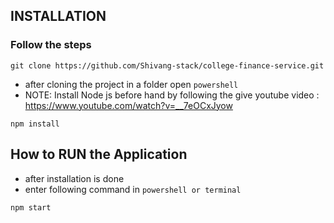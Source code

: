 ## INSTALLATION

### Follow the steps

````
git clone https://github.com/Shivang-stack/college-finance-service.git
````
- after cloning the project in a folder open `powershell`
- NOTE: Install Node js before hand by following the give youtube video : https://www.youtube.com/watch?v=__7eOCxJyow

````
npm install
````

## How to RUN the Application 
- after installation is done
- enter following command in `powershell or terminal`

````
npm start
````